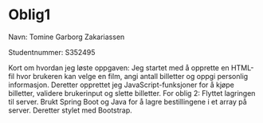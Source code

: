 # Oblig1

Navn: Tomine Garborg Zakariassen

Studentnummer: S352495

Kort om hvordan jeg løste oppgaven: Jeg startet med å opprette en HTML-fil hvor brukeren kan velge en film, angi antall billetter og oppgi personlig informasjon. Deretter opprettet jeg JavaScript-funksjoner for å kjøpe billetter, validere brukerinput og slette billetter.
For oblig 2: Flyttet lagringen til server. Brukt Spring Boot og Java for å lagre bestillingene i et array på server. Deretter stylet med Bootstrap.